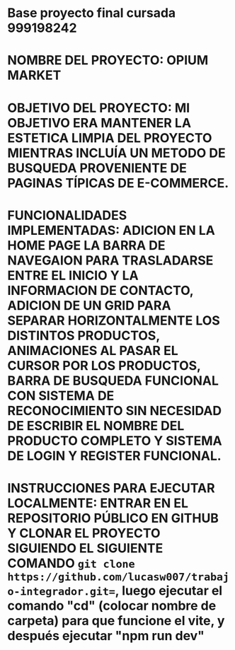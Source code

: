 # Base proyecto final cursada 999198242

# NOMBRE DEL PROYECTO: OPIUM MARKET

# OBJETIVO DEL PROYECTO: MI OBJETIVO ERA MANTENER LA ESTETICA LIMPIA DEL PROYECTO MIENTRAS INCLUÍA UN METODO DE BUSQUEDA PROVENIENTE DE PAGINAS TÍPICAS DE E-COMMERCE.

# FUNCIONALIDADES IMPLEMENTADAS: ADICION EN LA HOME PAGE LA BARRA DE NAVEGAION PARA TRASLADARSE ENTRE EL INICIO Y LA INFORMACION DE CONTACTO, ADICION DE UN GRID PARA SEPARAR HORIZONTALMENTE LOS DISTINTOS PRODUCTOS, ANIMACIONES AL PASAR EL CURSOR POR LOS PRODUCTOS, BARRA DE BUSQUEDA FUNCIONAL CON SISTEMA DE RECONOCIMIENTO SIN NECESIDAD DE ESCRIBIR EL NOMBRE DEL PRODUCTO COMPLETO Y SISTEMA DE LOGIN Y REGISTER FUNCIONAL.

# INSTRUCCIONES PARA EJECUTAR LOCALMENTE: ENTRAR EN EL REPOSITORIO PÚBLICO EN GITHUB Y CLONAR EL PROYECTO SIGUIENDO EL SIGUIENTE COMANDO `git clone https://github.com/lucasw007/trabajo-integrador.git=`, luego ejecutar el comando "cd" (colocar nombre de carpeta) para que funcione el vite, y después ejecutar "npm run dev"

